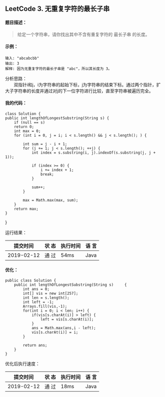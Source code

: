 ## LeetCode 3. 无重复字符的最长子串
  
#### 题目描述：  
> 给定一个字符串，请你找出其中不含有重复字符的 最长子串 的长度。  
 
#### 示例：  

    输入: "abcabcbb"
    输出: 3 
    解释: 因为无重复字符的最长子串是 "abc"，所以其长度为 3。
  
分析思路：  
　　双指针i和j，i为字符串的起始下标，j为字符串的结束下标。通过两个指针，扩大子字符串的长度并通过对j的下一位字符进行比较，直至字符串被遍历完全。   
  
#### 我的代码：  

    class Solution {
    public int lengthOfLongestSubstring(String s) {
        if (null == s)
        return 0;
        int max = 0;
        for (int i = 0, j = i; i < s.length() && j < s.length(); ) {

            int sum = j - i + 1;
            for (j += 1; j < s.length(); ++j) {
                int index = s.substring(i, j).indexOf(s.substring(j, j + 1));

                if (index >= 0) {
                    i += index + 1;
                    break;
                }

                sum++;
            }

            max = Math.max(max, sum);
        }
        return max;
    }
}     
  
运行结果：  

  |    提交时间  | 状 态 |  执行时间 | 语 言 |
| ----------   | ---   | -------   | ----  |
| 2019-02-12   |通 过  |   54ms    | Java  |
  
#### 优化：  
    public class Solution {
	    public int lengthOfLongestSubstring(String s)     {
		    int ans = 0;
		    int[] vis = new int[257];
		    int len = s.length();
		    int left = -1;
		    Arrays.fill(vis,-1);
		    for(int i = 0; i < len; i++) {
			    if(vis[s.charAt(i)] > left) {
				    left = vis[s.charAt(i)];
			    }
			    ans = Math.max(ans,i - left);
                vis[s.charAt(i)] = i;
		    }
		
		    return ans;
        }
    }

    
  
优化后执行速度：  
    
|    提交时间  | 状 态 |  执行时间 | 语 言 |
| ----------   | ---   | -------   | ----  |
| 2019-02-12   | 通 过 |   18ms     | Java  |
